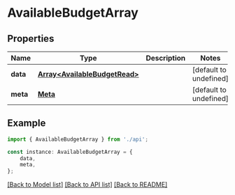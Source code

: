 # AvailableBudgetArray


## Properties

Name | Type | Description | Notes
------------ | ------------- | ------------- | -------------
**data** | [**Array&lt;AvailableBudgetRead&gt;**](AvailableBudgetRead.md) |  | [default to undefined]
**meta** | [**Meta**](Meta.md) |  | [default to undefined]

## Example

```typescript
import { AvailableBudgetArray } from './api';

const instance: AvailableBudgetArray = {
    data,
    meta,
};
```

[[Back to Model list]](../README.md#documentation-for-models) [[Back to API list]](../README.md#documentation-for-api-endpoints) [[Back to README]](../README.md)

